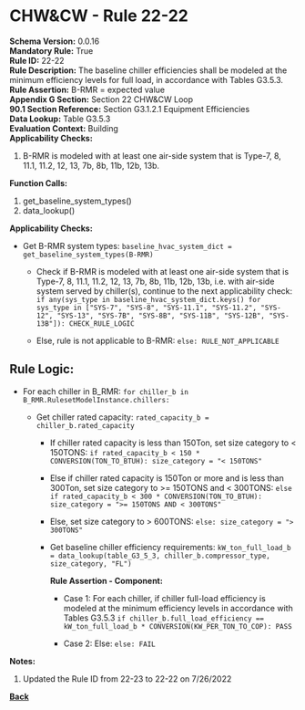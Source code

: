 
# CHW&CW - Rule 22-22  

**Schema Version:** 0.0.16  
**Mandatory Rule:** True  
**Rule ID:** 22-22  
**Rule Description:** The baseline chiller efficiencies shall be modeled at the minimum efficiency levels for full load, in accordance with Tables G3.5.3.  
**Rule Assertion:** B-RMR = expected value  
**Appendix G Section:** Section 22 CHW&CW Loop  
**90.1 Section Reference:** Section G3.1.2.1 Equipment Efficiencies  
**Data Lookup:** Table G3.5.3  
**Evaluation Context:** Building  
**Applicability Checks:**  

1. B-RMR is modeled with at least one air-side system that is Type-7, 8, 11.1, 11.2, 12, 13, 7b, 8b, 11b, 12b, 13b.

**Function Calls:**  

1. get_baseline_system_types()
2. data_lookup()

**Applicability Checks:**  

- Get B-RMR system types: `baseline_hvac_system_dict = get_baseline_system_types(B-RMR)`

  - Check if B-RMR is modeled with at least one air-side system that is Type-7, 8, 11.1, 11.2, 12, 13, 7b, 8b, 11b, 12b, 13b, i.e. with air-side system served by chiller(s), continue to the next applicability check: `if any(sys_type in baseline_hvac_system_dict.keys() for sys_type in ["SYS-7", "SYS-8", "SYS-11.1", "SYS-11.2", "SYS-12", "SYS-13", "SYS-7B", "SYS-8B", "SYS-11B", "SYS-12B", "SYS-13B"]): CHECK_RULE_LOGIC`

  - Else, rule is not applicable to B-RMR: `else: RULE_NOT_APPLICABLE`

## Rule Logic:  

- For each chiller in B_RMR: `for chiller_b in B_RMR.RulesetModelInstance.chillers:`

  - Get chiller rated capacity: `rated_capacity_b = chiller_b.rated_capacity`

    - If chiller rated capacity is less than 150Ton, set size category to < 150TONS: `if rated_capacity_b < 150 * CONVERSION(TON_TO_BTUH): size_category = "< 150TONS"`

    - Else if chiller rated capacity is 150Ton or more and is less than 300Ton, set size category to >= 150TONS and < 300TONS: `else if rated_capacity_b < 300 * CONVERSION(TON_TO_BTUH): size_category = ">= 150TONS AND < 300TONS"`
    
    - Else, set size category to > 600TONS: `else: size_category = "> 300TONS"`

    - Get baseline chiller efficiency requirements: `kW_ton_full_load_b = data_lookup(table_G3_5_3, chiller_b.compressor_type, size_category, "FL")`

      **Rule Assertion - Component:**

      - Case 1: For each chiller, if chiller full-load efficiency is modeled at the minimum efficiency levels in accordance with Tables G3.5.3 `if chiller_b.full_load_efficiency == kW_ton_full_load_b * CONVERSION(KW_PER_TON_TO_COP): PASS`

      - Case 2: Else: `else: FAIL`

**Notes:**

1. Updated the Rule ID from 22-23 to 22-22 on 7/26/2022

**[Back](../_toc.md)**
